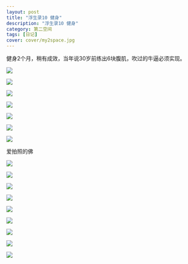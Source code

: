 ```yaml
---
layout: post
title: "浮生录10 健身"
description: "浮生录10 健身"
category: 第二空间
tags: [日记]
cover: cover/my2space.jpg
---
```

健身2个月，稍有成效，当年说30岁前练出6块腹肌，吹过的牛逼必须实现。

![](http://img.my2space.com/wx/sid/XFattFp2knMpvyRI5ywVfUtGcmkvS9S_ByqYNOxneB1wldglXGhbafj3VAl4MEUI)

![](http://img.my2space.com/wx/sid/jkTpYvEIX_8dy_hLtKMgnEuyPvGgeZmjLNCwnv--5KchhpLgNjp_YfrmksXSOYRY)

![](http://img.my2space.com/wx/sid/iHaXGhC5F_xXOhwvsG3NsQVOpuX3eOlHTZ7pO7cCKGna42ZMd_Ga6KEVB4BPAUBg)

![](http://img.my2space.com/wx/sid/eWmw7WTJAKBE7kkSLXphZgtd3tKlMBQgxiWA29-af3hgDZ3QwBCuTml2PfMfhT9Y)

![](http://img.my2space.com/wx/sid/eWmw7WTJAKBE7kkSLXphZvmwfRKVJLnAkiCBsRbWkWee__xSiHvAvl3va84mB1h3)

![](http://img.my2space.com/wx/sid/ZaJywlSOPCPaoqYoXmqQ5-pbI-g7VpoPjLU-c6_xeGHaYaKPDuUzHItbni9gmdq3)

![](http://img.my2space.com/wx/sid/c1PRXTKPZHzy4CPXX0hUNRQ_ExAolauLaxVbKxFZytUJJ3LPAv5v44zBa9VtE3dp)

爱拍照的佛

![](http://img.my2space.com/wx/sid/Okok9oMawAtStTNQwXyAnnv_6Q5LpzR5CSaMcyc5pSYggCRG9S_5nrVkw6hEXpL0)

![](http://img.my2space.com/wx/sid/F6tzkt1pfADtwTeI7IHHEQmoUJNhNk0vv27DV8GbOLfn-v8XO3Clm2ecEPRX2he-)

![](http://img.my2space.com/wx/sid/JmdgBPjV2hDTPDoFN9-W90WdyHNtyf160bNKvtOlmUJg506oDwqJynk4oKvYh3Kq)

![](http://img.my2space.com/wx/sid/lQA4Y3YZYktXeEK1S0RqV4HHNKvj45VBIa1NKaIL1xAOD1Be5choNW3nCvIdZayE)

![](http://img.my2space.com/wx/sid/LxP2vE5mCIUF0JEttCQ2-FLUAY9sdocdm6kG-mLg8eWnLNxwF3aDWrHUsLNEYICa)

![](http://img.my2space.com/wx/sid/J--k8iMG_MMeUvMhqv6EF9fyIc6kZyI2IQUW_U5NN2u1wBDeg6rasCo9oGQJkod7)

![](http://img.my2space.com/wx/sid/Dfn-Ds2ZsZXwoCoezYQQrvqLU8f28BK-KSmIHKwd3oHrDHgCEoqwWFEWBOb-Kj6K)

![](http://img.my2space.com/wx/sid/FWKXCyEhBk0m_wIW3I4yjLCTJZKS7mmm4ZgLe_t0r0Bhv3rBSPyeYOTEKgGOVQN-)

![](http://img.my2space.com/wx/sid/vrdHWXbCyessJtqaJtXPGC9OKvDsKxpcStxc7a82i49k95xicrpVvWpc0wyjPS7B)

